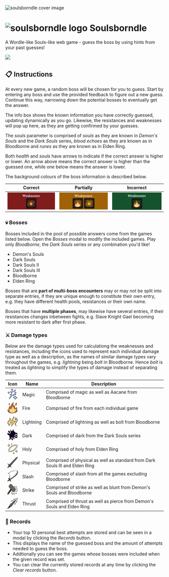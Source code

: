 ![soulsborndle cover image](https://github.com/malthesers/soulsborndle/blob/main/public/docs/readme-cover.png)

# ![soulsborndle logo](https://github.com/malthesers/soulsborndle/blob/main/public/favicon-32x32.png) Soulsborndle

A Wordle-like Souls-like web game - guess the boss by using hints from your past guesses!

[![](https://github.com/malthesers/soulsborndle/blob/main/public/docs/new-game-link.png)](https://malthesers.github.io/soulsborndle/)

## 📋 Instructions

At every new game, a random boss will be chosen for you to guess. Start by entering any boss and use the provided feedback to figure out a new guess. Continue this way, narrowing down the potential bosses to eventually get the answer.

The info box shows the known information you have correctly guessed, updating dynamically as you go. Likewise, the resistances and weaknesses will pop up here, as they are getting confirmed by your guesses.

The _souls_ parameter is comprised of _souls_ as they are known in _Demon's Souls_ and the _Dark Souls_ series, _blood echoes_ as they are known as in Bloodborne and _runes_ as they are known as in Elden Ring.

Both _health_ and _souls_ have arrows to indicate if the correct answer is higher or lower. An arrow above means the correct answer is higher than the guessed one, while one below means the answer is lower.

The background colours of the boss information is described below.

| Correct | Partially | Incorrect |
| - | - | - |
| <picture><img src="/public/docs/bg-incorrect.png"></picture> | <picture><img src="/public/docs/bg-partial.png"></picture> | <picture><img src="/public/docs/bg-correct.png"></picture> |

### 💀 Bosses

Bosses included in the pool of possible answers come from the games listed below. Open the _Bosses_ modal to modify the included games. Play only _Bloodborne_, the _Dark Souls_ series or any combination you'd like!

- Demon's Souls
- Dark Souls
- Dark Souls II
- Dark Souls III
- Bloodborne
- Elden Ring

Bosses that are **part of multi-boss encounters** may or may not be split into separate entries, if they are unique enough to constitute their own entry, e.g. they have different health pools, resistances or their own name.

Bosses that have **multiple phases**, may likewise have several entries, if their resistances changes inbetween fights, e.g. Slave Knight Gael becoming more resistant to dark after first phase.

### ⚔️ Damage types

Below are the damage types used for calculationg the weaknesses and resistances, including the icons used to represent each individual damage type as well as a description, as the names of similar damage types vary throughout the games, e.g. _lightning_ being _bolt_ in Bloodborne. Hence _bolt_ is treated as _lightning_ to simplify the types of damage instead of separating them.

| Icon | Name | Description |
| - | - | - |
| <picture><img src="/public/icons/magic.svg" width="35" height="35"></picture> | Magic | Comprised of magic as well as Aacane from Bloodborne |
| <picture><img src="/public/icons/fire.svg" width="35" height="35"></picture> | Fire | Comprised of fire from each individual game |
| <picture><img src="/public/icons/lightning.svg" width="35" height="35"></picture> | Lightning | Comprised of lightning as well as bolt from Bloodborne |
| <picture><img src="/public/icons/dark.svg" width="35" height="35"></picture> | Dark | Comprised of dark from the Dark Souls series |
| <picture><img src="/public/icons/holy.svg" width="35" height="35"></picture> | Holy | Comprised of holy from Elden Ring |
| <picture><img src="/public/icons/physical.svg" width="35" height="35"></picture> | Physical | Comprised of physical as well as standard from Dark Souls III and Elden Ring |
| <picture><img src="/public/icons/slash.svg" width="35" height="35"></picture> | Slash | Comprised of slash from all the games excluding Bloodborne |
| <picture><img src="/public/icons/strike.svg" width="35" height="35"></picture> | Strike | Comprised of strike as well as blunt from Demon's Souls and Bloodborne |
| <picture><img src="/public/icons/thrust.svg" width="35" height="35"></picture> | Thrust | Comprised of thrust as well as pierce from Demon's Souls and Elden Ring |

### 🥇 Records

- Your top 10 personal best attempts are stored and can be seen in a modal by clicking the _Records_ button.
- This displays the name of the guessed boss and the amount of attempts needed to guess the boss.
- Addtionally you can see the games whose bosses were included when the given record was set.
- You can clear the currently stored records at any time by clicking the _Clear records_ button.
